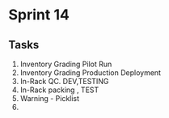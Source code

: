 # Sprint 14
## Tasks
1. Inventory Grading Pilot Run
2. Inventory Grading Production Deployment
3. In-Rack QC. DEV,TESTING
4. In-Rack packing , TEST
5. Warning - Picklist
6. 

<!--stackedit_data:
eyJoaXN0b3J5IjpbMTgyMTk2MTQzMCwtNzY5MzIzNDYwLC0yMD
g4NzQ2NjEyXX0=
-->